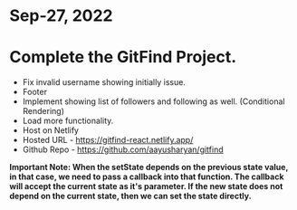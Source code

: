 # Sep-27, 2022

# Complete the GitFind Project.
- Fix invalid username showing initially issue.
- Footer
- Implement showing list of followers and following as well. (Conditional Rendering)
- Load more functionality.
- Host on Netlify
- Hosted URL - https://gitfind-react.netlify.app/
- Github Repo - https://github.com/aayusharyan/gitfind

**Important Note: When the setState depends on the previous state value, in that case, we need to pass a callback into that function. The callback will accept the current state as it's parameter. If the new state does not depend on the current state, then we can set the state directly.**
